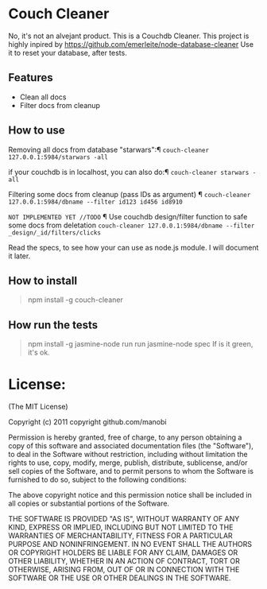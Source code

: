 # Couch Cleaner
No, it's not an alvejant product. This is a Couchdb Cleaner.
This project is highly inpired by https://github.com/emerleite/node-database-cleaner
Use it to reset your database, after tests.
## Features
* Clean all docs
* Filter docs from cleanup

## How to use
Removing all docs from database "starwars":¶
`couch-cleaner 127.0.0.1:5984/starwars -all`

if your couchdb is in localhost, you can also do:¶
`couch-cleaner starwars -all`

Filtering some docs from cleanup (pass IDs as argument) ¶
`couch-cleaner 127.0.0.1:5984/dbname --filter id123 id456 id8910`

`NOT IMPLEMENTED YET //TODO` ¶
Use couchdb design/filter function to safe some docs from deletation
`couch-cleaner 127.0.0.1:5984/dbname --filter _design/_id/filters/clicks`

Read the specs, to see how your can use as node.js module. I will document it later.

## How to install 
> npm install -g couch-cleaner


## How run the tests
> npm install -g jasmine-node
> run run
> jasmine-node spec
> If is it green, it's ok.


# License:
(The MIT License)

Copyright (c) 2011 copyright github.com/manobi

Permission is hereby granted, free of charge, to any person obtaining a copy of this software and associated documentation files (the "Software"), to deal in the Software without restriction, including without limitation the rights to use, copy, modify, merge, publish, distribute, sublicense, and/or sell copies of the Software, and to permit persons to whom the Software is furnished to do so, subject to the following conditions:

The above copyright notice and this permission notice shall be included in all copies or substantial portions of the Software.

THE SOFTWARE IS PROVIDED "AS IS", WITHOUT WARRANTY OF ANY KIND, EXPRESS OR IMPLIED, INCLUDING BUT NOT LIMITED TO THE WARRANTIES OF MERCHANTABILITY, FITNESS FOR A PARTICULAR PURPOSE AND NONINFRINGEMENT. IN NO EVENT SHALL THE AUTHORS OR COPYRIGHT HOLDERS BE LIABLE FOR ANY CLAIM, DAMAGES OR OTHER LIABILITY, WHETHER IN AN ACTION OF CONTRACT, TORT OR OTHERWISE, ARISING FROM, OUT OF OR IN CONNECTION WITH THE SOFTWARE OR THE USE OR OTHER DEALINGS IN THE SOFTWARE.